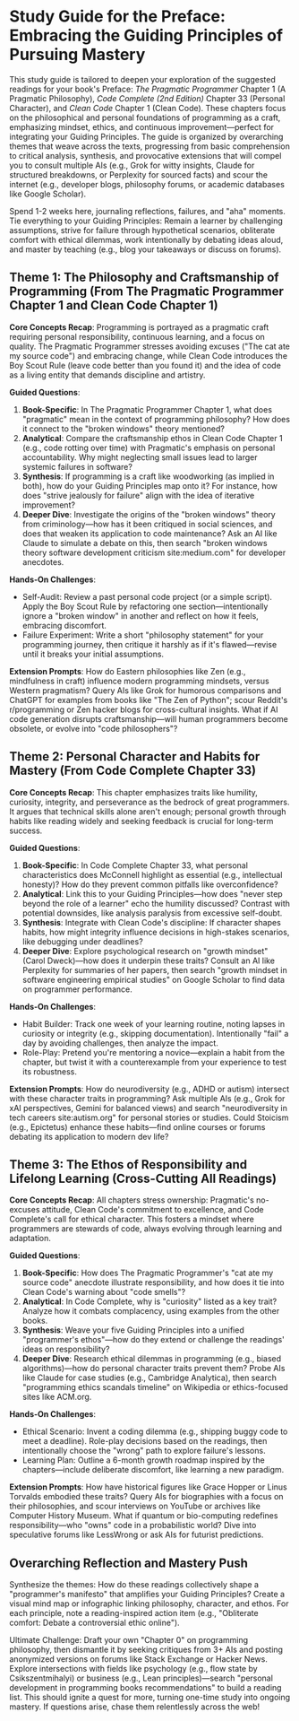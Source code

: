 # Study Guide for the Preface: Embracing the Guiding Principles of Pursuing Mastery

This study guide is tailored to deepen your exploration of the suggested readings for your book's Preface: *The Pragmatic Programmer* Chapter 1 (A Pragmatic Philosophy), *Code Complete (2nd Edition)* Chapter 33 (Personal Character), and *Clean Code* Chapter 1 (Clean Code). These chapters focus on the philosophical and personal foundations of programming as a craft, emphasizing mindset, ethics, and continuous improvement—perfect for integrating your Guiding Principles. The guide is organized by overarching themes that weave across the texts, progressing from basic comprehension to critical analysis, synthesis, and provocative extensions that will compel you to consult multiple AIs (e.g., Grok for witty insights, Claude for structured breakdowns, or Perplexity for sourced facts) and scour the internet (e.g., developer blogs, philosophy forums, or academic databases like Google Scholar). 

Spend 1-2 weeks here, journaling reflections, failures, and "aha" moments. Tie everything to your Guiding Principles: Remain a learner by challenging assumptions, strive for failure through hypothetical scenarios, obliterate comfort with ethical dilemmas, work intentionally by debating ideas aloud, and master by teaching (e.g., blog your takeaways or discuss on forums).

## Theme 1: The Philosophy and Craftsmanship of Programming (From The Pragmatic Programmer Chapter 1 and Clean Code Chapter 1)

**Core Concepts Recap**: Programming is portrayed as a pragmatic craft requiring personal responsibility, continuous learning, and a focus on quality. The Pragmatic Programmer stresses avoiding excuses ("The cat ate my source code") and embracing change, while Clean Code introduces the Boy Scout Rule (leave code better than you found it) and the idea of code as a living entity that demands discipline and artistry.

**Guided Questions**:
1. **Book-Specific**: In The Pragmatic Programmer Chapter 1, what does "pragmatic" mean in the context of programming philosophy? How does it connect to the "broken windows" theory mentioned?
2. **Analytical**: Compare the craftsmanship ethos in Clean Code Chapter 1 (e.g., code rotting over time) with Pragmatic's emphasis on personal accountability. Why might neglecting small issues lead to larger systemic failures in software?
3. **Synthesis**: If programming is a craft like woodworking (as implied in both), how do your Guiding Principles map onto it? For instance, how does "strive jealously for failure" align with the idea of iterative improvement?
4. **Deeper Dive**: Investigate the origins of the "broken windows" theory from criminology—how has it been critiqued in social sciences, and does that weaken its application to code maintenance? Ask an AI like Claude to simulate a debate on this, then search "broken windows theory software development criticism site:medium.com" for developer anecdotes.

**Hands-On Challenges**:
- Self-Audit: Review a past personal code project (or a simple script). Apply the Boy Scout Rule by refactoring one section—intentionally ignore a "broken window" in another and reflect on how it feels, embracing discomfort.
- Failure Experiment: Write a short "philosophy statement" for your programming journey, then critique it harshly as if it's flawed—revise until it breaks your initial assumptions.

**Extension Prompts**: How do Eastern philosophies like Zen (e.g., mindfulness in craft) influence modern programming mindsets, versus Western pragmatism? Query AIs like Grok for humorous comparisons and ChatGPT for examples from books like "The Zen of Python"; scour Reddit's r/programming or Zen hacker blogs for cross-cultural insights. What if AI code generation disrupts craftsmanship—will human programmers become obsolete, or evolve into "code philosophers"?

## Theme 2: Personal Character and Habits for Mastery (From Code Complete Chapter 33)

**Core Concepts Recap**: This chapter emphasizes traits like humility, curiosity, integrity, and perseverance as the bedrock of great programmers. It argues that technical skills alone aren't enough; personal growth through habits like reading widely and seeking feedback is crucial for long-term success.

**Guided Questions**:
1. **Book-Specific**: In Code Complete Chapter 33, what personal characteristics does McConnell highlight as essential (e.g., intellectual honesty)? How do they prevent common pitfalls like overconfidence?
2. **Analytical**: Link this to your Guiding Principles—how does "never step beyond the role of a learner" echo the humility discussed? Contrast with potential downsides, like analysis paralysis from excessive self-doubt.
3. **Synthesis**: Integrate with Clean Code's discipline: If character shapes habits, how might integrity influence decisions in high-stakes scenarios, like debugging under deadlines?
4. **Deeper Dive**: Explore psychological research on "growth mindset" (Carol Dweck)—how does it underpin these traits? Consult an AI like Perplexity for summaries of her papers, then search "growth mindset in software engineering empirical studies" on Google Scholar to find data on programmer performance.

**Hands-On Challenges**:
- Habit Builder: Track one week of your learning routine, noting lapses in curiosity or integrity (e.g., skipping documentation). Intentionally "fail" a day by avoiding challenges, then analyze the impact.
- Role-Play: Pretend you're mentoring a novice—explain a habit from the chapter, but twist it with a counterexample from your experience to test its robustness.

**Extension Prompts**: How do neurodiversity (e.g., ADHD or autism) intersect with these character traits in programming? Ask multiple AIs (e.g., Grok for xAI perspectives, Gemini for balanced views) and search "neurodiversity in tech careers site:autism.org" for personal stories or studies. Could Stoicism (e.g., Epictetus) enhance these habits—find online courses or forums debating its application to modern dev life?

## Theme 3: The Ethos of Responsibility and Lifelong Learning (Cross-Cutting All Readings)

**Core Concepts Recap**: All chapters stress ownership: Pragmatic's no-excuses attitude, Clean Code's commitment to excellence, and Code Complete's call for ethical character. This fosters a mindset where programmers are stewards of code, always evolving through learning and adaptation.

**Guided Questions**:
1. **Book-Specific**: How does The Pragmatic Programmer's "cat ate my source code" anecdote illustrate responsibility, and how does it tie into Clean Code's warning about "code smells"?
2. **Analytical**: In Code Complete, why is "curiosity" listed as a key trait? Analyze how it combats complacency, using examples from the other books.
3. **Synthesis**: Weave your five Guiding Principles into a unified "programmer's ethos"—how do they extend or challenge the readings' ideas on responsibility?
4. **Deeper Dive**: Research ethical dilemmas in programming (e.g., biased algorithms)—how do personal character traits prevent them? Probe AIs like Claude for case studies (e.g., Cambridge Analytica), then search "programming ethics scandals timeline" on Wikipedia or ethics-focused sites like ACM.org.

**Hands-On Challenges**:
- Ethical Scenario: Invent a coding dilemma (e.g., shipping buggy code to meet a deadline). Role-play decisions based on the readings, then intentionally choose the "wrong" path to explore failure's lessons.
- Learning Plan: Outline a 6-month growth roadmap inspired by the chapters—include deliberate discomfort, like learning a new paradigm.

**Extension Prompts**: How have historical figures like Grace Hopper or Linus Torvalds embodied these traits? Query AIs for biographies with a focus on their philosophies, and scour interviews on YouTube or archives like Computer History Museum. What if quantum or bio-computing redefines responsibility—who "owns" code in a probabilistic world? Dive into speculative forums like LessWrong or ask AIs for futurist predictions.

## Overarching Reflection and Mastery Push

Synthesize the themes: How do these readings collectively shape a "programmer's manifesto" that amplifies your Guiding Principles? Create a visual mind map or infographic linking philosophy, character, and ethos. For each principle, note a reading-inspired action item (e.g., "Obliterate comfort: Debate a controversial ethic online").

Ultimate Challenge: Draft your own "Chapter 0" on programming philosophy, then dismantle it by seeking critiques from 3+ AIs and posting anonymized versions on forums like Stack Exchange or Hacker News. Explore intersections with fields like psychology (e.g., flow state by Csikszentmihalyi) or business (e.g., Lean principles)—search "personal development in programming books recommendations" to build a reading list. This should ignite a quest for more, turning one-time study into ongoing mastery. If questions arise, chase them relentlessly across the web!